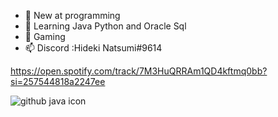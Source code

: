 - 👀 New at programming 
- 🌱 Learning Java Python and Oracle Sql
- 💞️ Gaming
- 📫 Discord :Hideki Natsumi#9614

https://open.spotify.com/track/7M3HuQRRAm1QD4kftmq0bb?si=257544818a2247ee

![github java icon](https://user-images.githubusercontent.com/96385473/153901397-0a11bc10-e9fe-449a-90c6-4d71aa19293a.png)

